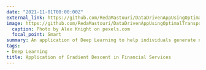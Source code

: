 ```yaml
---
date: "2021-11-01T00:00:00Z"
external_link: https://github.com/RedaMastouri/DataDrivenAppUsingOptimalTransportAlgorithms
image: https://github.com/RedaMastouri/DataDrivenAppUsingOptimalTransportAlgorithms/blob/master/images/carbon.png?raw=true
  caption: Photo by Alex Knight on pexels.com
  focal_point: Smart
summary: An application of Deep Learning to help individuals generate new music using a Generative Adversarial Network.
tags:
- Deep Learning
title: Application of Gradient Descent in Financial Services
---
```

